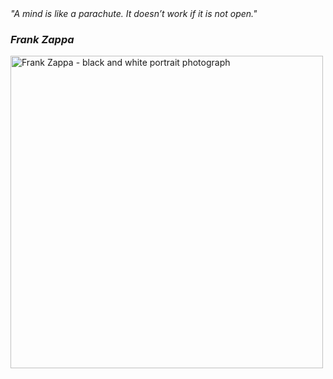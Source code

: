 <div dir="ltr">
<i>"A mind is like a parachute.
It doesn’t work if it is not open."</i>

### _Frank Zappa_

<img src="https://wallpapers.com/images/featured/frank-zappa-ay25hmhtid1g3t1v.jpg" width="500" alt="Frank Zappa - black and white portrait photograph"/>
</div>

